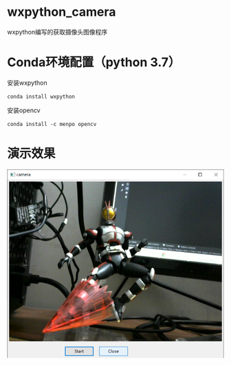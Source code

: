 # wxpython_camera
wxpython编写的获取摄像头图像程序

# Conda环境配置（python 3.7）
安装wxpython
```shell
conda install wxpython
```
安装opencv
```
conda install -c menpo opencv
``` 

# 演示效果
![screenshot](https://github.com/a2824256/wxpython_camera/blob/master/screenshot.png)
